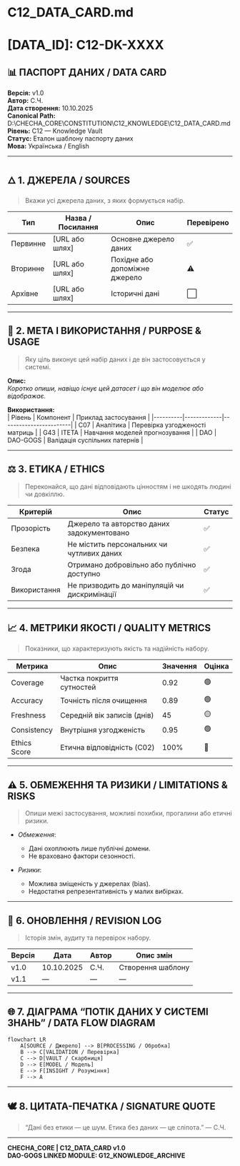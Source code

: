 # C12_DATA_CARD.md
# [DATA_ID]: C12-DK-XXXX
## 📊 ПАСПОРТ ДАНИХ / DATA CARD

**Версія:** v1.0  
**Автор:** С.Ч.  
**Дата створення:** 10.10.2025  
**Canonical Path:** D:\CHECHA_CORE\CONSTITUTION\C12_KNOWLEDGE\C12_DATA_CARD.md  
**Рівень:** C12 — Knowledge Vault  
**Статус:** Еталон шаблону паспорту даних  
**Мова:** Українська / English  

---

## 🜂 1. ДЖЕРЕЛА / SOURCES
> Вкажи усі джерела даних, з яких формується набір.

| Тип | Назва / Посилання | Опис | Перевірено |
|------|--------------------|--------|-------------|
| Первинне | [URL або шлях] | Основне джерело даних | ✅ |
| Вторинне | [URL або шлях] | Похідне або допоміжне джерело | ⚠️ |
| Архівне | [URL або шлях] | Історичні дані | ⬜ |

---

## 🧭 2. МЕТА І ВИКОРИСТАННЯ / PURPOSE & USAGE
> Яку ціль виконує цей набір даних і де він застосовується у системі.

**Опис:**  
_Коротко опиши, навіщо існує цей датасет і що він моделює або відображає._

**Використання:**  
| Рівень | Компонент | Приклад застосування |
|----------|-------------|------------------------|
| C07 | Аналітика | Перевірка узгодженості матриць |
| G43 | ITETA | Навчання моделей прогнозування |
| DAO | DAO-GOGS | Валідація суспільних патернів |

---

## ⚖️ 3. ЕТИКА / ETHICS
> Переконайся, що дані відповідають цінностям і не шкодять людині чи довкіллю.

| Критерій | Опис | Статус |
|-----------|-------|---------|
| Прозорість | Джерело та авторство даних задокументовано | ✅ |
| Безпека | Не містить персональних чи чутливих даних | ✅ |
| Згода | Отримано добровільно або публічно доступно | ✅ |
| Використання | Не призводить до маніпуляцій чи дискримінації | ✅ |

---

## 📈 4. МЕТРИКИ ЯКОСТІ / QUALITY METRICS
> Показники, що характеризують якість та надійність набору.

| Метрика | Опис | Значення | Оцінка |
|----------|-------|-----------|--------|
| Coverage | Частка покриття сутностей | 0.92 | 🟢 |
| Accuracy | Точність після очищення | 0.89 | 🟢 |
| Freshness | Середній вік записів (днів) | 45 | 🟡 |
| Consistency | Внутрішня узгодженість | 0.95 | 🟢 |
| Ethics Score | Етична відповідність (C02) | 100% | 💠 |

---

## ⚠️ 5. ОБМЕЖЕННЯ ТА РИЗИКИ / LIMITATIONS & RISKS
> Опиши межі застосування, можливі похибки, прогалини або етичні ризики.

- _Обмеження_:  
  - Дані охоплюють лише публічні домени.  
  - Не враховано фактори сезонності.  

- _Ризики_:  
  - Можлива зміщеність у джерелах (bias).  
  - Недостатня репрезентативність у малих вибірках.  

---

## 🔄 6. ОНОВЛЕННЯ / REVISION LOG
> Історія змін, аудиту та перевірок набору.

| Версія | Дата | Автор | Опис змін |
|----------|-------|---------|------------|
| v1.0 | 10.10.2025 | С.Ч. | Створення шаблону |
| v1.1 | — | — | — |

---

## 🌐 7. ДІАГРАМА “ПОТІК ДАНИХ У СИСТЕМІ ЗНАНЬ” / DATA FLOW DIAGRAM

```mermaid
flowchart LR
    A[SOURCE / Джерело] --> B[PROCESSING / Обробка]
    B --> C[VALIDATION / Перевірка]
    C --> D[VAULT / Скарбниця]
    D --> E[MODEL / Модель]
    E --> F[INSIGHT / Розуміння]
    F --> A
```

---

## 🕊️ 8. ЦИТАТА-ПЕЧАТКА / SIGNATURE QUOTE
> “Дані без етики — це шум. Етика без даних — це сліпота.” — С.Ч.

---

**CHECHA_CORE | C12_DATA_CARD v1.0**  
**DAO-GOGS LINKED MODULE: G12_KNOWLEDGE_ARCHIVE**
